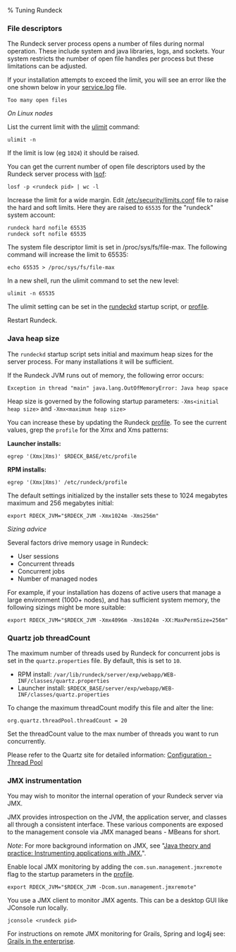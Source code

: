 % Tuning Rundeck

### File descriptors

The Rundeck server process opens a number of files during normal operation. These
include system and java libraries, logs, and sockets. 
Your system restricts the number of open file handles per process
but these limitations can be adjusted.

If your installation attempts to exceed the limit, you will see an error
like the one shown below in your [service.log](logging.html) file.

    Too many open files 


_On Linux nodes_

List the current limit with the [ulimit](http://ss64.com/bash/ulimit.html) command:

~~~~~ {.bash}
ulimit -n
~~~~~~

If the limit is low (eg ``1024``) it should be raised.

You can get the current number of open file descriptors used by the 
Rundeck server process with [lsof](http://linux.die.net/man/8/lsof):

~~~~~ {.bash}
losf -p <rundeck pid> | wc -l
~~~~~ 

Increase the limit for a wide margin. 
Edit [/etc/security/limits.conf](http://ss64.com/bash/limits.conf.html) file
to raise the hard and soft limits. Here they are raised to ``65535`` for 
the "rundeck" system account:

~~~~~ {.bash}
rundeck hard nofile 65535
rundeck soft nofile 65535
~~~~~ 


The system file descriptor limit is set in /proc/sys/fs/file-max. 
The following command will increase the limit to 65535:

~~~~~ {.bash}
echo 65535 > /proc/sys/fs/file-max
~~~~~ 

In a new shell, run the ulimit command to set the new level:

~~~~~ {.bash}
ulimit -n 65535
~~~~~ 

The ulimit setting can be set in the [rundeckd](startup-and-shutdown.html#launcher) 
startup script, or [profile](configuration-file-reference.html#profile).

Restart Rundeck.

### Java heap size

The ``rundeckd`` startup script sets initial and maximum heap sizes
for the server process. For many installations it will be sufficient.

If the Rundeck JVM runs out of memory, the following error occurs:

    Exception in thread "main" java.lang.OutOfMemoryError: Java heap space

Heap size is governed by the following startup parameters: 
``-Xms<initial heap size>`` and ``-Xmx<maximum heap size>``


You can increase these by updating the Rundeck [profile](configuration-file-reference.html#profile). 
To see the current values, grep the ``profile`` for 
the Xmx and Xms patterns:

**Launcher installs:**

~~~~~ {.bash}
egrep '(Xmx|Xms)' $RDECK_BASE/etc/profile
~~~~~ 
   
**RPM installs:**

~~~~~ {.bash}
egrep '(Xmx|Xms)' /etc/rundeck/profile
~~~~~ 
   
The default settings initialized by the installer 
sets these to 1024 megabytes maximum
and 256 megabytes initial:

~~~~~ {.bash}
export RDECK_JVM="$RDECK_JVM -Xmx1024m -Xms256m"
~~~~~ 

_Sizing advice_

Several factors drive memory usage in Rundeck:

* User sessions
* Concurrent threads
* Concurrent jobs
* Number of managed nodes

For example, if your installation has dozens of active users 
that manage a large environment (1000+ nodes), and has
sufficient system memory, the following sizings might be more suitable:

~~~~~ {.bash}
export RDECK_JVM="$RDECK_JVM -Xmx4096m -Xms1024m -XX:MaxPermSize=256m"
~~~~~ 

### Quartz job threadCount

The maximum number of threads used by Rundeck for concurrent jobs 
is set in the ``quartz.properties`` file. By default, this is set to ``10``.

* RPM install: `/var/lib/rundeck/server/exp/webapp/WEB-INF/classes/quartz.properties`
* Launcher install: `$RDECK_BASE/server/exp/webapp/WEB-INF/classes/quartz.properties`

To change the maximum threadCount modify this file and alter the line:

    org.quartz.threadPool.threadCount = 20

Set the threadCount value to the max number of threads you want to run concurrently.

Please refer to the Quartz site for detailed information:
[Configuration - Thread Pool](http://www.quartz-scheduler.org/documentation/quartz-1.x/configuration/ConfigThreadPool)

### JMX instrumentation

You may wish to monitor the internal operation of your Rundeck server via JMX.

JMX provides introspection on the JVM, the application server, 
and classes all through a consistent interface. 
These various components are exposed to the management console 
via JMX managed beans - MBeans for short.

_Note_: For more background information on JMX, see 
"[Java theory and practice: Instrumenting applications with JMX.](http://www.ibm.com/developerworks/library/j-jtp09196/)". 

Enable local JMX monitoring by adding the ``com.sun.management.jmxremote``
flag to the startup parameters in the [profile](configuration-file-reference.html#profile).

~~~~~ {.bash}
export RDECK_JVM="$RDECK_JVM -Dcom.sun.management.jmxremote"
~~~~~ 

You use a JMX client to monitor JMX agents. 
This can be a desktop GUI like JConsole run locally.

    jconsole <rundeck pid>
    
For instructions on remote JMX monitoring for Grails, Spring and log4j see:
[Grails in the enterprise](http://public.dhe.ibm.com/software/dw/java/j-grails12168-pdf.pdf).
